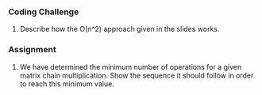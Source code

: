 ### Coding Challenge

1) Describe how the O(n^2) approach given in the slides works.


### Assignment

1) We have determined the minimum number of operations for a given matrix chain multiplication. Show the sequence it should follow in order to reach this minimum value.

